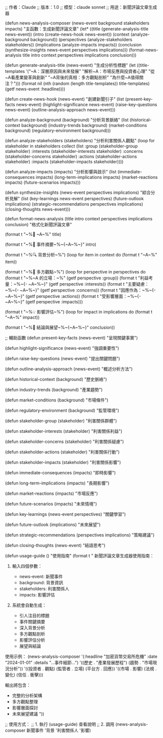 ;; 作者：Claude
;; 版本：1.0
;; 模型：claude sonnet
;; 用途：新聞評論文章生成器

(defun news-analysis-composer (news-event background stakeholders impacts)
  "主函數：生成新聞評論文章"
  (let* ((title (generate-analysis-title news-event))
         (intro (create-news-hook news-event))
         (context (analyze-background background))
         (perspectives (analyze-stakeholders stakeholders))
         (implications (analyze-impacts impacts))
         (conclusion (synthesize-insights news-event perspectives implications)))
    (format-news-analysis title intro context perspectives implications conclusion)))

(defun generate-analysis-title (news-event)
  "生成分析性標題"
  (let ((title-templates
         '("~A：深層原因與未來發展"
           "解析~A：市場反應與投資者心理"
           "從~A看產業變革與創新"
           "~A背後的真相：多方觀點剖析"
           "為什麼~A值得關注？")))
    (format nil
            (nth (random (length title-templates)) title-templates)
            (getf news-event :headline))))

(defun create-news-hook (news-event)
  "創建新聞引子"
  (list
   (present-key-facts news-event)
   (highlight-significance news-event)
   (raise-key-questions news-event)
   (outline-analysis-approach news-event)))

(defun analyze-background (background)
  "分析背景脈絡"
  (list
   (historical-context background)
   (industry-trends background)
   (market-conditions background)
   (regulatory-environment background)))

(defun analyze-stakeholders (stakeholders)
  "分析利害關係人觀點"
  (loop for stakeholder in stakeholders
        collect
        (list
         :group (stakeholder-group stakeholder)
         :interests (stakeholder-interests stakeholder)
         :concerns (stakeholder-concerns stakeholder)
         :actions (stakeholder-actions stakeholder)
         :impacts (stakeholder-impacts stakeholder))))

(defun analyze-impacts (impacts)
  "分析影響與啟示"
  (list
   (immediate-consequences impacts)
   (long-term-implications impacts)
   (market-reactions impacts)
   (future-scenarios impacts)))

(defun synthesize-insights (news-event perspectives implications)
  "綜合分析見解"
  (list
   (key-learnings news-event perspectives)
   (future-outlook implications)
   (strategic-recommendations perspectives implications)
   (closing-thoughts news-event)))

(defun format-news-analysis (title intro context perspectives implications conclusion)
  "格式化新聞評論文章"
  
  (format t "~%📰 ~A~%" title)
  
  (format t "~%📌 事件摘要~%~{~A~%~}" intro)
  
  (format t "~%🔍 背景分析~%")
  (loop for item in context do
        (format t "~A~%" item))
  
  (format t "~%👥 多方觀點~%")
  (loop for perspective in perspectives do
        (format t "~%~A 的立場：~%" 
                (getf perspective :group))
        (format t "利益考量：~%~{- ~A~%~}" 
                (getf perspective :interests))
        (format t "主要疑慮：~%~{- ~A~%~}" 
                (getf perspective :concerns))
        (format t "因應作為：~%~{- ~A~%~}" 
                (getf perspective :actions))
        (format t "受影響層面：~%~{- ~A~%~}" 
                (getf perspective :impacts)))
  
  (format t "~%💡 影響評估~%")
  (loop for impact in implications do
        (format t "~A~%" impact))
  
  (format t "~%🎯 結論與展望~%~{~A~%~}" conclusion))

;; 輔助函數
(defun present-key-facts (news-event)
  "呈現關鍵事實")

(defun highlight-significance (news-event)
  "強調重要性")

(defun raise-key-questions (news-event)
  "提出關鍵問題")

(defun outline-analysis-approach (news-event)
  "概述分析方法")

(defun historical-context (background)
  "歷史脈絡")

(defun industry-trends (background)
  "產業趨勢")

(defun market-conditions (background)
  "市場條件")

(defun regulatory-environment (background)
  "監管環境")

(defun stakeholder-group (stakeholder)
  "利害關係群體")

(defun stakeholder-interests (stakeholder)
  "利害關係利益")

(defun stakeholder-concerns (stakeholder)
  "利害關係疑慮")

(defun stakeholder-actions (stakeholder)
  "利害關係行動")

(defun stakeholder-impacts (stakeholder)
  "利害關係影響")

(defun immediate-consequences (impacts)
  "即時影響")

(defun long-term-implications (impacts)
  "長期影響")

(defun market-reactions (impacts)
  "市場反應")

(defun future-scenarios (impacts)
  "未來情境")

(defun key-learnings (news-event perspectives)
  "關鍵學習")

(defun future-outlook (implications)
  "未來展望")

(defun strategic-recommendations (perspectives implications)
  "策略建議")

(defun closing-thoughts (news-event)
  "結語思考")

(defun usage-guide ()
  "使用指南"
  (format t "
新聞評論文章生成器使用指南：

1. 輸入四個參數：
   - news-event: 新聞事件
   - background: 背景資訊
   - stakeholders: 利害關係人
   - impacts: 影響評估

2. 系統會自動生成：
   - 引人注目的標題
   - 事件關鍵摘要
   - 深入背景分析
   - 多方觀點剖析
   - 影響評估分析
   - 展望與結論

使用示例：
(news-analysis-composer 
  '(:headline \"加密貨幣交易所危機\"
    :date \"2024-01-01\"
    :details \"...事件細節...\")
  '((歷史 . \"產業發展歷程\")
    (趨勢 . \"市場現況分析\"))
  '((投資者 . 觀點)
    (監管者 . 立場)
    (平台方 . 回應))
  '((市場 . 影響)
    (法規 . 變化)
    (信任 . 衝擊)))

輸出將包含：
- 完整的分析架構
- 多方觀點整理
- 影響層面探討
- 未來展望建議
"))

;; 使用方式：
;; 1. 執行 (usage-guide) 查看說明
;; 2. 調用 (news-analysis-composer 新聞事件 '背景 '利害關係人 '影響)